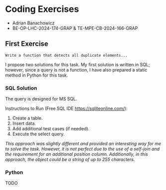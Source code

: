 # Coding Exercises
* Adrian Banachowicz
* BE-OP-LHC-2024-174-GRAP & TE-MPE-CB-2024-166-GRAP

## First Exercise
    Write a function that detects all duplicate elements...

I propose two solutions for this task.
My first solution is written in SQL; however, since a query is not a function, I have also prepared a static method in Python for this task.
### SQL Solution

The query is designed for MS SQL.

Instructions to Run (Free SQL IDE https://sqliteonline.com/):

1. Create a table.
2. Insert data.
3. Add additional test cases (if needed).
4. Execute the select query.

_This approach was slightly different and provided an interesting
way for me to solve the task. However, it is not perfect due to
the use of a self-join and the requirement for an additional
position column. Additionally, in this approach, 
the object could be a string of up to 255 characters._

### Python

TODO